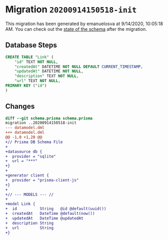 # Migration `20200914150518-init`

This migration has been generated by emanuelosva at 9/14/2020, 10:05:18 AM.
You can check out the [state of the schema](./schema.prisma) after the migration.

## Database Steps

```sql
CREATE TABLE "Link" (
    "id" TEXT NOT NULL,
    "createdAt" DATETIME NOT NULL DEFAULT CURRENT_TIMESTAMP,
    "updatedAt" DATETIME NOT NULL,
    "description" TEXT NOT NULL,
    "url" TEXT NOT NULL,
PRIMARY KEY ("id")
)
```

## Changes

```diff
diff --git schema.prisma schema.prisma
migration ..20200914150518-init
--- datamodel.dml
+++ datamodel.dml
@@ -1,0 +1,20 @@
+// Prisma DB Schema File
+
+datasource db {
+  provider = "sqlite"
+  url = "***"
+}
+
+generator client {
+  provider = "prisma-client-js"
+}
+
+// --- MODELS --- //
+
+model Link {
+  id          String   @id @default(uuid())
+  createdAt   DateTime @default(now())
+  updatedAt   DateTime @updatedAt
+  description String
+  url         String
+}
```


